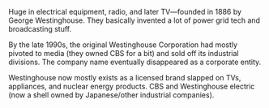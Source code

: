 Huge in electrical equipment, radio, and later TV—founded in 1886 by George Westinghouse. They basically invented a lot of power grid tech and broadcasting stuff.

By the late 1990s, the original Westinghouse Corporation had mostly pivoted to media (they owned CBS for a bit) and sold off its industrial divisions. The company name eventually disappeared as a corporate entity.

Westinghouse now mostly exists as a licensed brand slapped on TVs, appliances, and nuclear energy products. CBS and Westinghouse electric (now a shell owned by Japanese/other industrial companies).